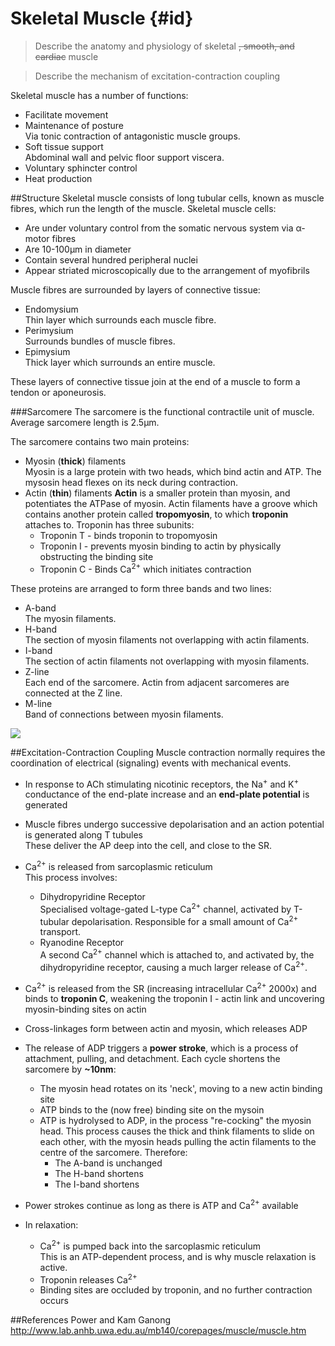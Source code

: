 # Skeletal Muscle {#id}
> Describe the anatomy and physiology of skeletal ~~, smooth, and cardiac~~ muscle

<!--></!-->

> Describe the mechanism of excitation-contraction coupling

Skeletal muscle has a number of functions:
* Facilitate movement
* Maintenance of posture  
Via tonic contraction of antagonistic muscle groups.
* Soft tissue support  
Abdominal wall and pelvic floor support viscera.
* Voluntary sphincter control
* Heat production

##Structure
Skeletal muscle consists of long tubular cells, known as muscle fibres, which run the length of the muscle. Skeletal muscle cells:
* Are under voluntary control from the somatic nervous system via α-motor fibres
* Are 10-100μm in diameter
* Contain several hundred peripheral nuclei
* Appear striated microscopically due to the arrangement of myofibrils

Muscle fibres are surrounded by layers of connective tissue:
* Endomysium  
Thin layer which surrounds each muscle fibre.
* Perimysium  
Surrounds bundles of muscle fibres.
* Epimysium  
Thick layer which surrounds an entire muscle.

These layers of connective tissue join at the end of a muscle to form a tendon or aponeurosis.

###Sarcomere
The sarcomere is the functional contractile unit of muscle. Average sarcomere length is 2.5μm.

The sarcomere contains two main proteins:
* Myosin (**thick**) filaments  
Myosin is a large protein with two heads, which bind actin and ATP. The mysosin head flexes on its neck during contraction.
* Actin (**thin**) filaments
**Actin** is a smaller protein than myosin, and potentiates the ATPase of myosin. Actin filaments have a groove which contains another protein called **tropomyosin**, to which **troponin** attaches to. Troponin has three subunits:
    * Troponin T - binds troponin to tropomyosin
    * Troponin I - prevents myosin binding to actin by physically obstructing the binding site
    * Troponin C - Binds Ca<sup>2+</sup> which initiates contraction
    
These proteins are arranged to form three bands and two lines:
* A-band  
The myosin filaments.
* H-band  
The section of myosin filaments not overlapping with actin filaments.
* I-band  
The section of actin filaments not overlapping with myosin filaments.
* Z-line  
Each end of the sarcomere. Actin from adjacent sarcomeres are connected at the Z line.
* M-line  
Band of connections between myosin filaments.

![](http://www.lab.anhb.uwa.edu.au/mb140/corepages/muscle/Images/Mus1ani.gif)

##Excitation-Contraction Coupling
Muscle contraction normally requires the coordination of electrical (signaling) events with mechanical events.

* In response to ACh stimulating nicotinic receptors, the Na<sup>+</sup> and K<sup>+</sup> conductance of the end-plate increase and an **end-plate potential** is generated
* Muscle fibres undergo successive depolarisation and an action potential is generated along T tubules  
These deliver the AP deep into the cell, and close to the SR.
* Ca<sup>2+</sup> is released from sarcoplasmic reticulum  
This process involves:
    * Dihydropyridine Receptor  
    Specialised voltage-gated L-type Ca<sup>2+</sup> channel, activated by T-tubular depolarisation. Responsible for a small amount of Ca<sup>2+</sup> transport.
    * Ryanodine Receptor  
    A second Ca<sup>2+</sup> channel which is attached to, and activated by, the dihydropyridine receptor, causing a much larger release of Ca<sup>2+</sup>.


* Ca<sup>2+</sup> is released from the SR (increasing intracellular Ca<sup>2+</sup> 2000x) and binds to **troponin C**, weakening the troponin I - actin link and uncovering myosin-binding sites on actin
* Cross-linkages form between actin and myosin, which releases ADP
* The release of ADP triggers a **power stroke**, which is a process of attachment, pulling, and detachment. Each cycle shortens the sarcomere by **~10nm**:
    * The myosin head rotates on its 'neck', moving to a new actin binding site
    * ATP binds to the (now free) binding site on the mysoin
    * ATP is hydrolysed to ADP, in the process "re-cocking" the myosin head. This process causes the thick and think filaments to slide on each other, with the myosin heads pulling the actin filaments to the centre of the sarcomere. Therefore:
        * The A-band is unchanged
        * The H-band shortens
        * The I-band shortens
 

* Power strokes continue as long as there is ATP and Ca<sup>2+</sup> available

* In relaxation:
    * Ca<sup>2+</sup> is pumped back into the sarcoplasmic reticulum  
    This is an ATP-dependent process, and is why muscle relaxation is active.
    * Troponin releases Ca<sup>2+</sup>
    * Binding sites are occluded by troponin, and no further contraction occurs


##References
Power and Kam
Ganong
http://www.lab.anhb.uwa.edu.au/mb140/corepages/muscle/muscle.htm
